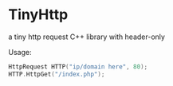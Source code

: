 # TinyHttp

a tiny http request C++ library with header-only

Usage:

```cpp
HttpRequest HTTP("ip/domain here", 80);
HTTP.HttpGet("/index.php");
```
